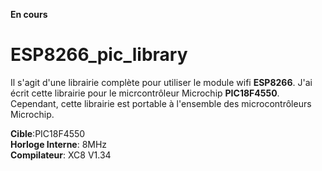 **En cours**
# ESP8266_pic_library
Il s'agit d'une librairie complète pour utiliser le module wifi **ESP8266**. J'ai écrit cette librairie pour le micrcontrôleur Microchip **PIC18F4550**. Cependant, cette librairie est portable à l'ensemble des microcontrôleurs Microchip.

**Cible**:PIC18F4550<br/>
**Horloge Interne**: 8MHz<br/>
**Compilateur**: XC8 V1.34<br/>
